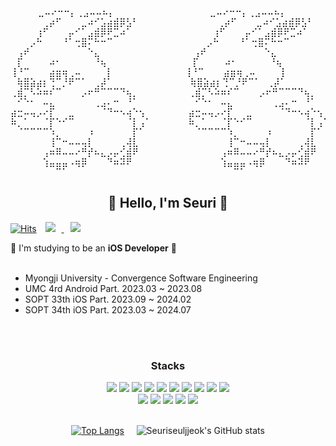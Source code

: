 
<!--<div align = center>
	<div algin = center>	⠀⠀⣾⣿⣿⣷⣄</div>
	<div algin = center>⠀⢸⣿⣿⣿⣿⣿⣧⣴⣶⣶⣶⣄</div>
	<div algin = center>⠀⣀⣿⣿⡿⠻⣿⣿⣿⣿⣿⣿⣿⡄</div>
	<div algin = center>⠀⢇ 🎀 ⣿⣿⣿⣿⣿⣿⣿⣧⡀</div>
	<div algin = center>⢀⣷⣴⣿⣿⣿⣿⣿⣿⣿⣿⣿⣿⣿⣷</div>
	<div algin = center>⢸⣿⣿⡿⢋⠁⠀⠀⠀⠀⠉⡙⢿⣿⣿⡇</div>
	<div algin = center>⠘⣿⣿⠀⣿⠇⠀⢀⠀⠀⠘⣿⠀⣿⡿</div>
	<div algin = center>⠀⠈⠙⠷⠤⣀⣀⣐⣂⣀⣠⠤⠾⠋</div>
</div> -->
<div align = center>
<pre style="background-color: transparent; color: inherit;">
	⠀⣀⠤⠔⠒⠒⡄⢀⣠⠤⠤⠦⡄                  ⣀⠤⠔⠒⠒⡄⢀⣠⠤⠤⠦⡄                   ⣀⠤⠔⠒⠒⡄⢀⣠⠤⠤⠦⡄                  ⣀⠤⠔⠒⠒⡄⢀⣠⠤⠤⠦⡄                  ⣀⠤⠔⠒⠒⡄⢀⣠⠤⠤⠦⡄⠀      
⠀⠀⠀⠀⠀⢀⡴⠋⠀⠀⠀⣀⠴⠊⣡⣴⣾⡿⣣⠃               ⢀⡴⠋⠀⠀⠀⣀⠴⠊⣡⣴⣾⡿⣣⠃               ⢀⡴⠋⠀⠀⠀⣀⠴⠊⣡⣴⣾⡿⣣⠃               ⢀⡴⠋⠀⠀⠀⣀⠴⠊⣡⣴⣾⡿⣣⠃⠀⠀⠀⠀⠀⠀        ⢀⡴⠋⠀⠀⠀⣀⠴⠊⣡⣴⣾⡿⣣⠃⠀⠀⠀⠀⠀⠀
⠀⠀⠀⠀⢰⠋⠀⠀⠀⡤⠊⠁⣠⣾⡿⠟⣉⠴⠁⠀⠀⠀⠀⠀ ⠀       ⢰⠋⠀⠀⠀⡤⠊⠁⣠⣾⡿⠟⣉⠴⠁⠀⠀ ⠀⠀⠀        ⢰⠋⠀⠀⠀⡤⠊⠁⣠⣾⡿⠟⣉⠴⠁⠀⠀⠀⠀⠀⠀        ⢰⠋⠀⠀⠀⡤⠊⠁⣠⣾⡿⠟⣉⠴⠁⠀⠀⠀⠀         ⠀⢰⠋⠀⠀⠀⡤⠊⠁⣠⣾⡿⠟⣉⠴⠁⠀⠀⠀⠀⠀    
⠀⠀⠀⡠⠓⠀⠀⠀⠘⠁⢒⣿⠍⠓⠒⠉⠀⠀⠀⠀⠀⠀⠀ ⠀       ⡠⠓⠀⠀⠀⠘⠁⢒⣿⠍⠓⠒⠉⠀⠀⠀⠀⠀⠀⠀⠀        ⡠⠓⠀⠀⠀⠘⠁⢒⣿⠍⠓⠒⠉⠀⠀⠀⠀⠀⠀⠀        ⠀⡠⠓⠀⠀⠀⠘⠁⢒⣿⠍⠓⠒⠉⠀⠀⠀ ⠀⠀⠀         ⡠⠓⠀⠀⠀⠘⠁⢒⣿⠍⠓⠒⠉⠀⠀⠀⠀⠀⠀⠀⠀  
⠀⢠⠞⠀⠀⠀⠀⠀⠀⠀⠀⠀⠑⣄⠀⠀⠀⠀⠀⠀⠀⠀        ⢠⠞⠀⠀⠀⠀⠀⠀⠀⠀⠀⠑⣄⠀⠀⠀⠀⠀⠀⠀         ⢠⠞⠀⠀⠀⠀⠀⠀⠀⠀⠀⠑⣄⠀⠀⠀⠀⠀⠀⠀        ⠀⢠⠞⠀⠀⠀⠀⠀⠀⠀⠀⠀⠑⣄⠀⠀⠀⠀⠀⠀         ⠀⢠⠞⠀⠀⠀⠀⠀⠀⠀⠀⠀⠑⣄⠀⠀⠀⠀⠀⠀⠀  
⠀⡏⠀⠀⠀⠀⠴⠂⠀⠀⠀⠀⠀⠘⢦⠀⠀⠀⠀ ⠀       ⠀ ⡏⠀⠀⠀⠀⠴⠂⠀⠀⠀⠀⠀⠘⢦⠀⠀⠀⠀⠀⠀⠀        ⡏⠀⠀⠀⠀⠴⠂⠀⠀⠀⠀⠀⠘⢦⠀⠀⠀⠀ ⠀        ⠀⡏⠀⠀⠀⠀⠴⠂⠀⠀⠀⠀⠀⠘⢦⠀⠀⠀⠀⠀         ⠀⡏⠀⠀⠀⠀⠴⠂⠀⠀⠀⠀⠀⠘⢦⠀⠀⠀⠀ ⠀     
⢸⠘⠉⠀⠀⠀⣴⣶⢶⢀⠤⠀⠀⠀⠀⡇⠀⠀  ⠀        ⢸⠘⠉⠀⠀⠀⣴⣶⢶⢀⠤⠀⠀⠀⠀⡇⠀             ⢸⠘⠉⠀⠀⠀⣴⣶⢶⢀⠤⠀⠀⠀⠀⡇⠀⠀          ⠀⢸⠘⠉⠀⠀⠀⣴⣶⢶⢀⠤⠀⠀⠀⠀⡇⠀  ⠀         ⢸⠘⠉⠀⠀⠀⣴⣶⢶⢀⠤⠀⠀⠀⠀⡇⠀⠀  ⠀     
⠀⢷⣿⣵⣴⡆⢙⠉⡘⠟⠉⠁⠀⢀⡼⠁⠀⠀   ⠀        ⢷⣿⣵⣴⡆⢙⠉⡘⠟⠉⠁⠀⢀⡼⠁⠀⠀⠀⠀⠀         ⠀⢷⣿⣵⣴⡆⢙⠉⡘⠟⠉⠁⠀⢀⡼⠁⠀⠀   ⠀        ⢷⣿⣵⣴⡆⢙⠉⡘⠟⠉⠁⠀⢀⡼⠁⠀⠀⠀⠀⠀   ⠀   ⠀⢷⣿⣵⣴⡆⢙⠉⡘⠟⠉⠁⠀⢀⡼⠁⠀⠀   ⠀   
⢀⣾⡉⠣⠵⠶⠎⠉⠀⠀⠀⡠⠖⠛⠉⠉⠉⠙⢦⡀⠀⠀       ⢀⣾⡉⠣⠵⠶⠎⠉⠀⠀⠀⡠⠖⠛⠉⠉⠉⠙⢦⡀          ⢀⣾⡉⠣⠵⠶⠎⠉⠀⠀⠀⡠⠖⠛⠉⠉⠉⠙⢦⡀⠀⠀       ⢀⣾⡉⠣⠵⠶⠎⠉⠀⠀⠀⡠⠖⠛⠉⠉⠉⠙⢦⡀⠀⠀      ⢀⣾⡉⠣⠵⠶⠎⠉⠀⠀⠀⡠⠖⠛⠉⠉⠉⠙⢦⡀⠀⠀    
⠀⠊⠑⠂⠀⠤⣄⠀⠀⠀⠀⠀⠀⢀⣠⠄⠒⠀⠘⠁⠀⠀     ⠀  ⠊⠑⠂⠀⠤⣄⠀⠀⠀⠀⠀⠀⢀⣠⠄⠒⠀⠘⠁⠀⠀         ⠊⠑⠂⠀⠤⣄⠀⠀⠀⠀⠀⠀⢀⣠⠄⠒⠀⠘⠁⠀⠀       ⠀⠊⠑⠂⠀⠤⣄⠀⠀⠀⠀⠀⠀⢀⣠⠄⠒⠀⠘⠁⠀⠀      ⠀⠊⠑⠂⠀⠤⣄⠀⠀⠀⠀⠀⠀⢀⣠⠄⠒⠀⠘⠁⠀⠀     
⣴⣒⠤⢤⡠⠔⡏⠀⠀⣀⠀⠀⠀⠀⠈⠙⠒⠢⢴⠑⢢⠀       ⣴⣒⠤⢤⡠⠔⡏⠀⠀⣀⠀⠀⠀⠀⠈⠙⠒⠢⢴⠑⢢⠀        ⣴⣒⠤⢤⡠⠔⡏⠀⠀⣀⠀⠀⠀⠀⠈⠙⠒⠢⢴⠑⢢⠀       ⣴⣒⠤⢤⡠⠔⡏⠀⠀⣀⠀⠀⠀⠀⠈⠙⠒⠢⢴⠑⢢⠀      ⣴⣒⠤⢤⡠⠔⡏⠀⠀⣀⠀⠀⠀⠀⠈⠙⠒⠢⢴⠑⢢⠀     
⠷⡀⠁⠀⠀⠈⡏⠑⠊⠉⠀⠀⠀⠀⠀⠀⠀⠀⠈⡇⢠⠁       ⠷⡀⠁⠀⠀⠈⡏⠑⠊⠉⠀⠀⠀⠀⠀⠀⠀⠀⠈⡇⢠⠁        ⠷⡀⠁⠀⠀⠈⡏⠑⠊⠉⠀⠀⠀⠀⠀⠀⠀⠀⠈⡇⢠⠁       ⠷⡀⠁⠀⠀⠈⡏⠑⠊⠉⠀⠀⠀⠀⠀⠀⠀⠀⠈⡇⢠⠁      ⠷⡀⠁⠀⠀⠈⡏⠑⠊⠉⠀⠀⠀⠀⠀⠀⠀⠀⠈⡇⢠⠁     
⠀⠈⠉⠉⠉⠉⠱⡀⠀⠀⠀⠀⠰⠀⠀⠀⠀⠀⠀⡏⠁⠀      ⠀ ⠈⠉⠉⠉⠉⠱⡀⠀⠀⠀⠀⠰⠀⠀⠀⠀⠀⠀⡏⠁⠀    ⠀    ⠈⠉⠉⠉⠉⠱⡀⠀⠀⠀⠀⠰⠀⠀⠀⠀⠀⠀⡏⠁⠀       ⠀⠈⠉⠉⠉⠉⠱⡀⠀⠀⠀⠀⠰⠀⠀⠀⠀⠀⠀⡏⠁⠀      ⠀⠈⠉⠉⠉⠉⠱⡀⠀⠀⠀⠀⠰⠀⠀⠀⠀⠀⠀⡏⠁⠀      
⠀⠀⠀⠀⠀⠀⢸⠉⠒⠤⠤⢤⡇⠀⠀⠀⠀⢀⢼⣇⠀⠀    ⠀  ⠀ ⠀⠀⠀⠀⢸⠉⠒⠤⠤⢤⡇⠀⠀⠀⠀⢀⢼⣇⠀⠀        ⠀⠀⠀⠀⠀⠀⢸⠉⠒⠤⠤⢤⡇⠀⠀⠀⠀⢀⢼⣇⠀⠀   ⠀    ⠀⠀⠀⠀⠀⢸⠉⠒⠤⠤⢤⡇⠀⠀⠀⠀⢀⢼⣇⠀⠀      ⠀⠀⠀⠀⠀⠀⢸⠉⠒⠤⠤⢤⡇⠀⠀⠀⠀⢀⢼⣇⠀⠀   ⠀⠀⠀  
⠀⠀⠀⠀⠀⢠⠶⠿⠤⠤⠔⠛⡞⠦⣄⡠⡤⢊⣾⠟⠀⠀   ⠀ ⠀  ⠀ ⠀⠀⢠⠶⠿⠤⠤⠔⠛⡞⠦⣄⡠⡤⢊⣾⠟⠀⠀        ⠀⠀⠀⠀⠀⢠⠶⠿⠤⠤⠔⠛⡞⠦⣄⡠⡤⢊⣾⠟⠀⠀       ⠀⠀⠀⠀⠀⢠⠶⠿⠤⠤⠔⠛⡞⠦⣄⡠⡤⢊⣾⠟⠀⠀     ⠀ ⠀⠀⠀⠀⢠⠶⠿⠤⠤⠔⠛⡞⠦⣄⡠⡤⢊⣾⠟⠀⠀   ⠀   ⠀
⠀⠀⠀⠀⠀⢱⣤⣤⣤⠠⢶⡿⠀⠀⠀⠙⠶⠽⠟⠀⠀⠀   ⠀ ⠀⠀  ⠀ ⠀⢱⣤⣤⣤⠠⢶⡿⠀⠀⠀⠙⠶⠽⠟⠀⠀⠀ ⠀       ⠀⠀⠀⠀⢱⣤⣤⣤⠠⢶⡿⠀⠀⠀⠙⠶⠽⠟⠀⠀⠀⠀⠀⠀       ⠀⠀⢱⣤⣤⣤⠠⢶⡿⠀⠀⠀⠙⠶⠽⠟⠀⠀⠀   ⠀ ⠀⠀  ⠀⠀⢱⣤⣤⣤⠠⢶⡿⠀⠀⠀⠙⠶⠽⠟⠀⠀⠀ ⠀     ⠀
⠀⠀⠀⠀⠀⠀⠀⠉⠁⠀⠀⠀⠀⠀⠀⠀⠀⠀⠀⠀⠀⠀  ⠀     ⠀⠀⠀⠀⠀⠀⠉⠁⠀⠀⠀⠀⠀⠀⠀     ⠀⠀⠀⠀⠀          ⠀⠀⠉⠁⠀⠀⠀⠀⠀⠀⠀⠀⠀⠀⠀⠀⠀  ⠀     ⠀⠀⠀⠀⠀⠀⠉⠁⠀⠀⠀⠀⠀         ⠀⠀⠀⠀⠀      ⠀⠀⠉⠁⠀⠀⠀⠀⠀⠀⠀⠀⠀⠀⠀⠀⠀  ⠀     ⠀
</pre>
</div>


<div align = center>
<h2>🎀 Hello, I'm Seuri 🎀</h2>
</div>

<div align = left>
	
	
 [![Hits](https://hits.seeyoufarm.com/api/count/incr/badge.svg?url=https%3A%2F%2Fgithub.com%2Fseuriseuljjeok&count_bg=%23EDD1E8&title_bg=%23555555&icon=icq.svg&icon_color=%23E7E7E7&title=&edge_flat=false)](https://github.com/seuriseuljjeok) 
	<a href="https://www.instagram.com/h_overthemoon_/">
		<img src="http://img.shields.io/badge/Insta-EDD1E8?style=flat&logo=Instagram&logoColor=white&link=https://www.instagram.com/h_overthemoon/" 
			style="height : auto; margin-left : 10px; margin-right : 10px;"/>
	</a> 
	<a href="mailto:heeseul09@gmail.com">
		<img src="https://img.shields.io/badge/Gmail-EDD1E8?style=flat&logo=Gmail&logoColor=white&link=mailto:peony491@naver.com" 
			style="height : auto; margin-left : 10px; margin-right : 10px;"/>
	</a>
</div>
💎 I'm studying to be an <b>iOS Developer</b> 💎 
<br>
<br>

- Myongji University - Convergence Software Engineering <br>
- UMC 4rd Android Part. 2023.03 ~ 2023.08 <br>
- SOPT 33th iOS Part. 2023.09 ~ 2024.02 <br>
- SOPT 34th iOS Part. 2023.03 ~ 2024.07 
<br>
<br>


<div align=center><h3> Stacks </h3>
	<div align=center>
		<img src="https://img.shields.io/badge/Swift-EDD1E8?style=flat&logo=swift&logoColor=white">
		<img src="https://img.shields.io/badge/Java-EDD1E8?style=flat&logo=java&logoColor=white">
		<img src="https://img.shields.io/badge/Python-EDD1E8?style=flat&logo=Python&logoColor=white">
		<img src="https://img.shields.io/badge/HTML-EDD1E8?style=flat&logo=html5&logoColor=white">
		<img src="https://img.shields.io/badge/CSS-EDD1E8?style=flat&logo=css3&logoColor=white">
		<img src="https://img.shields.io/badge/JavaScript-EDD1E8?style=flat&logo=JavaScript&logoColor=white">  
		<img src="https://img.shields.io/badge/R-EDD1E8?style=flat&logo=R&logoColor=white">
		<img src="https://img.shields.io/badge/Kotlin-EDD1E8?style=flat&logo=kotlin&logoColor=white">
		<img src="https://img.shields.io/badge/Flutter-EDD1E8?style=flat&logo=Flutter&logoColor=white">
		<img src="https://img.shields.io/badge/ReactNative-EDD1E8?style=flat&logo=React&logoColor=white">
	</div>
	<div align=center> 
		<img src="https://img.shields.io/badge/Github-555555?style=flat&logo=github&logoColor=white">
		<img src="https://img.shields.io/badge/Git-555555?style=flat&logo=git&logoColor=white">
		<img src="https://img.shields.io/badge/Figma-555555?style=flat&logo=Figma&logoColor=white">
		<img src="https://img.shields.io/badge/Notion-555555?style=flat&logo=Notion&logoColor=white">
		<img src="https://img.shields.io/badge/Slack-555555?style=flat&logo=Slack&logoColor=white">
	</div>
	<br>
</div>

<div align = center>
		
  [![Top Langs](https://github-readme-stats.vercel.app/api/top-langs/?username=seuriseuljjeok&layout=donut&bg_color=290,000000,EDD1E8&border_color=F8E5E8&title_color=ffb6d2&icon_color=ffb6d2&text_color=f2eeef)](https://github.com/seuriseuljjeok/seuriseuljjeok)
&nbsp;&nbsp;&nbsp;
![Seuriseuljjeok's GitHub stats](https://github-readme-stats.vercel.app/api?username=seuriseuljjeok&show_icons=true&bg_color=305,000000,EDD1E8&border_color=F8E5E8&title_color=ffb6d2&icon_color=ffb6d2&text_color=f2eeef&line_height=28.7)


 </div>
